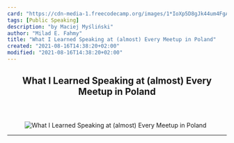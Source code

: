 ```yaml
---
card: "https://cdn-media-1.freecodecamp.org/images/1*IoXp5D8gJk44um4FgAOGhA.jpeg"
tags: [Public Speaking]
description: "by Maciej Myśliński"
author: "Milad E. Fahmy"
title: "What I Learned Speaking at (almost) Every Meetup in Poland"
created: "2021-08-16T14:38:20+02:00"
modified: "2021-08-16T14:38:20+02:00"
---
```

<div class="site-wrapper">
<main id="site-main" class="site-main outer">
<div class="inner">
<article class="post-full post tag-public-speaking tag-front-end-development tag-career-advice tag-life-lessons tag-programming ">
<header class="post-full-header">
<h1 class="post-full-title">What I Learned Speaking at (almost) Every Meetup in Poland</h1>
</header>
<figure class="post-full-image">
<picture>
<source media="(max-width: 700px)" sizes="1px" srcset="data:image/gif;base64,R0lGODlhAQABAIAAAAAAAP///yH5BAEAAAAALAAAAAABAAEAAAIBRAA7 1w">
<source media="(min-width: 701px)" sizes="(max-width: 800px) 400px,
(max-width: 1170px) 700px,
1400px" srcset="https://cdn-media-1.freecodecamp.org/images/1*IoXp5D8gJk44um4FgAOGhA.jpeg 300w,
https://cdn-media-1.freecodecamp.org/images/1*IoXp5D8gJk44um4FgAOGhA.jpeg 600w,
https://cdn-media-1.freecodecamp.org/images/1*IoXp5D8gJk44um4FgAOGhA.jpeg 1000w,
https://cdn-media-1.freecodecamp.org/images/1*IoXp5D8gJk44um4FgAOGhA.jpeg 2000w">
<img onerror="this.style.display='none'" src="https://cdn-media-1.freecodecamp.org/images/1*IoXp5D8gJk44um4FgAOGhA.jpeg" alt="What I Learned Speaking at (almost) Every Meetup in Poland">
</picture>
</figure>
<section class="post-full-content">
<div class="post-content medium-migrated-article">
</div>
<hr>
</section>
</article>
</div>
</main>
</div>
<!-- Google Tag Manager (noscript) -->
<!-- End Google Tag Manager (noscript) -->
